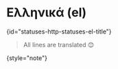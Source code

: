 # Ελληνικά (el)
{id="statuses-http-statuses-el-title"}

> All lines are translated 😊
>
{style="note"}
